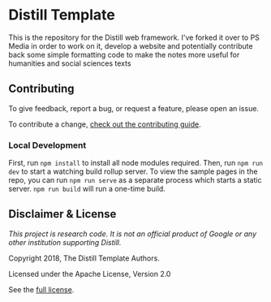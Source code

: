 # Distill Template

This is the repository for the Distill web framework. I've forked it over to PS Media in order to work on it, develop a website and potentially contribute back some simple formatting code to make the notes more useful for humanities and social sciences texts

## Contributing


To give feedback, report a bug, or request a feature, please open an issue.

To contribute a change, [check out the contributing guide](CONTRIBUTING.md).

### Local Development

First, run `npm install` to install all node modules required. Then, run `npm run dev` to start a watching build rollup server. To view the sample pages in the repo, you can run `npm run serve` as a separate process which starts a static server. `npm run build` will run a one-time build.


## Disclaimer & License

_This project is research code. It is not an official product of Google or any other institution supporting Distill._

Copyright 2018, The Distill Template Authors.

Licensed under the Apache License, Version 2.0

See the [full license](LICENSE).
